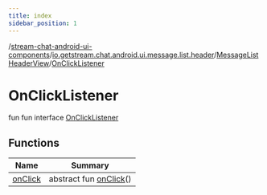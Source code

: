 ```yaml
---
title: index
sidebar_position: 1
---
```

/[stream-chat-android-ui-components](../../../index.md)/[io.getstream.chat.android.ui.message.list.header](../../index.md)/[MessageListHeaderView](../index.md)/[OnClickListener](index.md)  
  
  
  
# OnClickListener  
fun fun interface [OnClickListener](index.md)  
  
## Functions  
  
|  Name |  Summary | 
|---|---|
| <a name="io.getstream.chat.android.ui.message.list.header/MessageListHeaderView.OnClickListener/onClick/#/PointingToDeclaration/"></a>[onClick](onClick.md)| <a name="io.getstream.chat.android.ui.message.list.header/MessageListHeaderView.OnClickListener/onClick/#/PointingToDeclaration/"></a>abstract fun [onClick](onClick.md)()|

